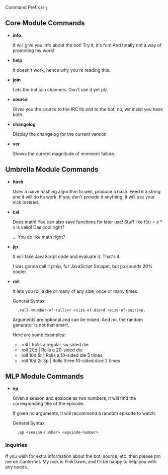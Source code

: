 
Command Prefix is __;__

## Core Module Commands

- __info__

    It will give you info about the bot! Try it, it's fun! And totally not a way of promoting my work!

- __help__

    It doesn't work, hence why you're reading this.

- __join__

    Lets the bot join channels. Don't use it yet plz.

- __source__

    Gives you the source to the IRC lib and to the bot, no, we insist you have both.

- __changelog__

    Display the changelog for the current version

- __ver__

    Shows the current magnitude of imminent failure.

## Umbrella Module Commands

- __hash__

    Uses a naive hashing algorithm to well, produce a hash. Feed it a string and it will do its work.
    If you don't provide it anything, it will use your nick instead.

- __cal__

    Does math! You can also save functions for later use! Stuff like f(x) = x * x is valid! Das cool right?
    
    ... You do like math right?

- __jip__

    It will take JavaScript code and evaluate it. That's it.

    I was gonna call it jsnip, for JavaScript Snippet, but jip sounds 20% cooler.

- __roll__

    It lets you roll a die or many of any size, once or many times.

    General Syntax:

        .roll <number-of-rolls>r <size-of-die>d <size-of-pairs>p.
        
    Arguments are optional and can be mixed. And no, the random generator is not that smart.

    Here are some examples:
    - .roll           | Rolls a regular six sided die
    - .roll 20d       | Rolls a 20-sided die
    - .roll 10d 5r    | Rolls a 10-sided die 5 times
    - .roll 10d 2r 3p | Rolls three 10-sided dice 2 times

## MLP Module Commands

- __ep__

    Given a season and epsiode as two numbers, it will find the corresponding title of the episode.

    If given no arguments, it will recommend a random episode to watch.

    General Syntax:

        .ep <season-number> <epsiode-number>

### Inquiries

If you wish for extra information about the bot, source, etc. then please pm me on Canternet. My nick is PinkDawn, and I'll be happy to help you with any needs.
